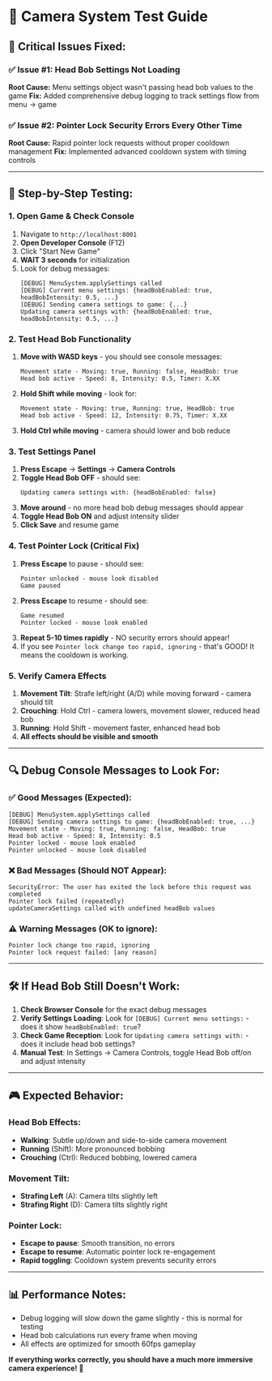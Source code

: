 # 🧪 Camera System Test Guide

## 🚨 **Critical Issues Fixed:**

### ✅ **Issue #1: Head Bob Settings Not Loading**
**Root Cause:** Menu settings object wasn't passing head bob values to the game
**Fix:** Added comprehensive debug logging to track settings flow from menu → game

### ✅ **Issue #2: Pointer Lock Security Errors Every Other Time**
**Root Cause:** Rapid pointer lock requests without proper cooldown management
**Fix:** Implemented advanced cooldown system with timing controls

---

## 🎯 **Step-by-Step Testing:**

### **1. Open Game & Check Console**
1. Navigate to `http://localhost:8001`
2. **Open Developer Console** (F12)
3. Click "Start New Game"
4. **WAIT 3 seconds** for initialization
5. Look for debug messages:
   ```
   [DEBUG] MenuSystem.applySettings called
   [DEBUG] Current menu settings: {headBobEnabled: true, headBobIntensity: 0.5, ...}
   [DEBUG] Sending camera settings to game: {...}
   Updating camera settings with: {headBobEnabled: true, headBobIntensity: 0.5, ...}
   ```

### **2. Test Head Bob Functionality**
1. **Move with WASD keys** - you should see console messages:
   ```
   Movement state - Moving: true, Running: false, HeadBob: true
   Head bob active - Speed: 8, Intensity: 0.5, Timer: X.XX
   ```
2. **Hold Shift while moving** - look for:
   ```
   Movement state - Moving: true, Running: true, HeadBob: true
   Head bob active - Speed: 12, Intensity: 0.75, Timer: X.XX
   ```
3. **Hold Ctrl while moving** - camera should lower and bob reduce

### **3. Test Settings Panel**
1. **Press Escape** → **Settings** → **Camera Controls**
2. **Toggle Head Bob OFF** - should see:
   ```
   Updating camera settings with: {headBobEnabled: false}
   ```
3. **Move around** - no more head bob debug messages should appear
4. **Toggle Head Bob ON** and adjust intensity slider
5. **Click Save** and resume game

### **4. Test Pointer Lock (Critical Fix)**
1. **Press Escape** to pause - should see:
   ```
   Pointer unlocked - mouse look disabled
   Game paused
   ```
2. **Press Escape** to resume - should see:
   ```
   Game resumed
   Pointer locked - mouse look enabled
   ```
3. **Repeat 5-10 times rapidly** - NO security errors should appear!
4. If you see `Pointer lock change too rapid, ignoring` - that's GOOD! It means the cooldown is working.

### **5. Verify Camera Effects**
1. **Movement Tilt**: Strafe left/right (A/D) while moving forward - camera should tilt
2. **Crouching**: Hold Ctrl - camera lowers, movement slower, reduced head bob
3. **Running**: Hold Shift - movement faster, enhanced head bob
4. **All effects should be visible and smooth**

---

## 🔍 **Debug Console Messages to Look For:**

### **✅ Good Messages (Expected):**
```
[DEBUG] MenuSystem.applySettings called
[DEBUG] Sending camera settings to game: {headBobEnabled: true, ...}
Movement state - Moving: true, Running: false, HeadBob: true
Head bob active - Speed: 8, Intensity: 0.5
Pointer locked - mouse look enabled
Pointer unlocked - mouse look disabled
```

### **❌ Bad Messages (Should NOT Appear):**
```
SecurityError: The user has exited the lock before this request was completed
Pointer lock failed (repeatedly)
updateCameraSettings called with undefined headBob values
```

### **⚠️ Warning Messages (OK to ignore):**
```
Pointer lock change too rapid, ignoring
Pointer lock request failed: [any reason]
```

---

## 🛠️ **If Head Bob Still Doesn't Work:**

1. **Check Browser Console** for the exact debug messages
2. **Verify Settings Loading**: Look for `[DEBUG] Current menu settings:` - does it show `headBobEnabled: true`?
3. **Check Game Reception**: Look for `Updating camera settings with:` - does it include head bob settings?
4. **Manual Test**: In Settings → Camera Controls, toggle Head Bob off/on and adjust intensity

---

## 🎮 **Expected Behavior:**

### **Head Bob Effects:**
- **Walking**: Subtle up/down and side-to-side camera movement
- **Running** (Shift): More pronounced bobbing
- **Crouching** (Ctrl): Reduced bobbing, lowered camera

### **Movement Tilt:**
- **Strafing Left** (A): Camera tilts slightly left
- **Strafing Right** (D): Camera tilts slightly right

### **Pointer Lock:**
- **Escape to pause**: Smooth transition, no errors
- **Escape to resume**: Automatic pointer lock re-engagement
- **Rapid toggling**: Cooldown system prevents security errors

---

## 📊 **Performance Notes:**
- Debug logging will slow down the game slightly - this is normal for testing
- Head bob calculations run every frame when moving
- All effects are optimized for smooth 60fps gameplay

**If everything works correctly, you should have a much more immersive camera experience! 🚀** 